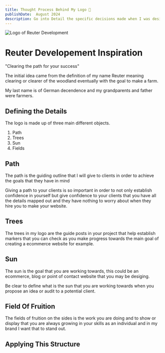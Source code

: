 ```yaml
---
title: Thought Process Behind My Logo 👋
publishDate:  August 2024
description: Go into Detail the specific decisions made when I was designing my logo and brand.
---
```


![Logo of Reuter Development](/assets/reuterDark.png)

# Reuter Developement Inspiration

"Clearing the path for your success"

The initial idea came from the definition of my name Reuter meaning clearing or clearer of the woodland eventually with the goal to make a farm.  

My last name is of German decendence and my grandparents and father were farmers. 

## Defining the Details

The logo is made up of three main different objects.

1. Path
2. Trees
3. Sun
4. Fields


## Path

The path is the guiding outline that I will give to clients in order to achieve the goals that they have in mind

Giving a path to your clients is so important in order to not only establish confidence in yourself but give confidence to your clients that you have all the details mapped out and they have nothing to worry about when they hire you to make your website.


##  Trees

The trees in my logo are the guide posts in your project that help establish markers that you can check as you make progress towards the main goal of creating a ecommerce website for example. 

## Sun

The sun is the goal that you are working towards, this could be an ecommerce, blog or point of contact website that you may be desiging. 

Be clear to define what is the sun that you are working towards when you propose an idea or audit to a potential client.


## Field Of Fruition

The fields of fruition on the sides is the work you are doing and to show or display that you are always growing in your skills as an individual and in my brand I want that to stand out. 



## Applying This Structure 